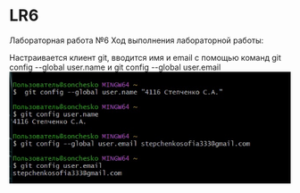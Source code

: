 # LR6
Лабораторная работа №6 Ход выполнения лабораторной работы:

Настраивается клиент git, вводится имя и email с помощью команд git config --global user.name и git config --global user.email
![рис.1](https://github.com/Sonchello/_LR_6/blob/otchet/otchet/1.jpg)
